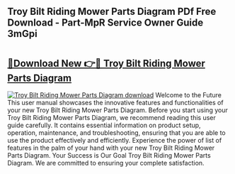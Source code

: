 ## Troy Bilt Riding Mower Parts Diagram PDf Free Download - Part-MpR Service Owner Guide 3mGpi

# <h2><a href="http://dfttbjc.blite.top/?on=Troy+Bilt+Riding+Mower+Parts+Diagram">🔗Download New 👉🔴 Troy Bilt Riding Mower Parts Diagram</a></h2>

[![Troy Bilt Riding Mower Parts Diagram download](https://i.imgur.com/lujVjoI.png)](http://dfttbjc.blite.top/?on=Troy+Bilt+Riding+Mower+Parts+Diagram)
Welcome to the Future This user manual showcases the innovative features and functionalities of your new Troy Bilt Riding Mower Parts Diagram. Before you start using your Troy Bilt Riding Mower Parts Diagram, we recommend reading this user guide carefully. It contains essential information on product setup, operation, maintenance, and troubleshooting, ensuring that you are able to use the product effectively and efficiently. Experience the power of list of features in the palm of your hand with your new Troy Bilt Riding Mower Parts Diagram. Your Success is Our Goal Troy Bilt Riding Mower Parts Diagram. We are committed to ensuring your complete satisfaction.

